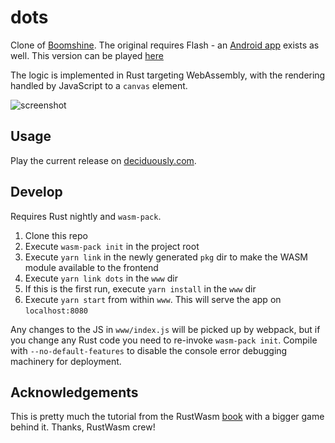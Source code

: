 # dots
Clone of [Boomshine](http://www.k2xl.com/games/boomshine/). The original requires Flash - an [Android app](https://play.google.com/store/apps/details?id=com.bantambytes.android.game.boomshine&hl=en_US) exists as well.  This version can be played [here](http://deciduously.com/dots)

The logic is implemented in Rust targeting WebAssembly, with the rendering handled by JavaScript to a `canvas` element.

![screenshot](https://i.imgur.com/QYgJVLW.png)

## Usage

Play the current release on [deciduously.com](http://deciduously.com/static/extern/dots/index.html).

## Develop

Requires Rust nightly and `wasm-pack`. 

1. Clone this repo
2. Execute `wasm-pack init` in the project root
3. Execute `yarn link` in the newly generated `pkg` dir to make the WASM module available to the frontend
4. Execute `yarn link dots` in the `www` dir
5. If this is the first run, execute `yarn install` in the `www` dir
6. Execute `yarn start` from within `www`.  This will serve the app on `localhost:8080`

Any changes to the JS in `www/index.js` will be picked up by webpack, but if you change any Rust code you need to re-invoke `wasm-pack init`.  Compile with `--no-default-features` to disable the console error debugging machinery for deployment.

## Acknowledgements

This is pretty much the tutorial from the RustWasm [book](https://rustwasm.github.io/book/) with a bigger game behind it.  Thanks, RustWasm crew!
